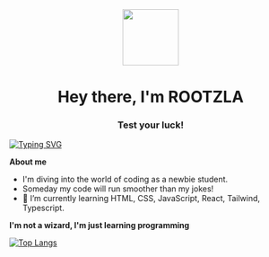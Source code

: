 <div id="header" align="center">
 <img src="https://media.giphy.com/media/v1.Y2lkPTc5MGI3NjExOTg4a3RoYWp5enNjOXUxcXlvN2E1YW0zbTFhaWs3czRiZGNuMm5oZyZlcD12MV9pbnRlcm5hbF9naWZfYnlfaWQmY3Q9Zw/AHeTfHgVFPHgs/giphy.gif" width="100"/>
<h1>Hey there, I'm ROOTZLA</h1>
<h3>Test your luck!</h3>
</div>

[![Typing SVG](https://readme-typing-svg.herokuapp.com?font=Fira+Code&weight=600&pause=1000&color=F6F72E&random=false&width=435&lines=IF+NOT+NOW%2C+WHEN%3F)](https://git.io/typing-svg)

__About me__

- I'm diving into the world of coding as a newbie student.
- Someday my code will run smoother than my jokes!
- 🌱 I’m currently learning HTML, CSS, JavaScript, React, Tailwind, Typescript.

__I'm not a wizard, I'm just learning programming__

 [![Top Langs](https://github-readme-stats.vercel.app/api/top-langs/?username=rootzla&layout=donut&theme=highcontrast)](https://github.com/ROOTZLA/github-readme-stats)
 
